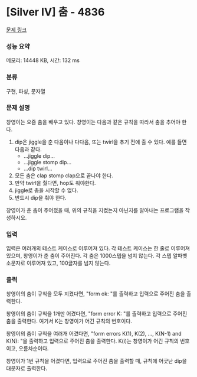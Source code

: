 # [Silver IV] 춤 - 4836 

[문제 링크](https://www.acmicpc.net/problem/4836) 

### 성능 요약

메모리: 14448 KB, 시간: 132 ms

### 분류

구현, 파싱, 문자열

### 문제 설명

<p>창영이는 요즘 춤을 배우고 있다. 창영이는 다음과 같은 규칙을 따라서 춤을 추어야 한다.</p>

<ol>
	<li>dip은 jiggle을 춘 다음이나 다다음, 또는 twirl을 추기 전에 출 수 있다. 예를 들면 다음과 같다.
	<ul>
		<li>...jiggle dip...</li>
		<li>...jiggle stomp dip...</li>
		<li>...dip twirl...</li>
	</ul>
	</li>
	<li>모든 춤은 clap stomp clap으로 끝나야 한다.</li>
	<li>만약 twirl을 췄다면, hop도 춰야한다.</li>
	<li>jiggle로 춤을 시작할 수 없다.</li>
	<li>반드시 dip을 춰야 한다.</li>
</ol>

<p>창영이가 춘 춤이 주어졌을 때, 위의 규칙을 지켰는지 아닌지를 알아내는 프로그램을 작성하시오.</p>

### 입력 

 <p>입력은 여러개의 테스트 케이스로 이루어져 있다. 각 테스트 케이스는 한 줄로 이루어져 있으며, 창영이가 춘 춤이 주어진다. 각 춤은 1000스텝을 넘지 않는다. 각 스텝 알파벳 소문자로 이루어져 있고, 100글자를 넘지 않는다.</p>

### 출력 

 <p>창영이의 춤이 규칙을 모두 지켰다면, "form ok: "를 출력하고 입력으로 주어진 춤을 출력한다.</p>

<p>창영이의 춤이 규칙을 1개만 어겼다면, "form error K: "를 출력하고 입력으로 주어진 춤을 출력한다. 여기서 K는 창영이가 어긴 규칙의 번호이다.</p>

<p>창영이의 춤이 규칙을 여러개 어겼다면, "form errors K(1), K(2), ..., K(N-1) and K(N): "을 출력하고 입력으로 주어진 춤을 출력한다. K(i)는 창영이가 어긴 규칙의 번호이고, 오름차순이다.</p>

<p>창영이가 1번 규칙을 어겼다면, 입력으로 주어진 춤을 출력할 때, 규칙에 어긋난 dip을 대문자로 출력한다.</p>

